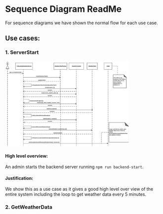 # Sequence Diagram ReadMe

For sequence diagrams we have shown the normal flow for each use case.

## Use cases:


### 1. ServerStart

<img src="/images/ServerStart.png" width="400" />

#### High level overview:
An admin starts the backend server running `npm run backend-start`.

#### Justification:
We show this as a use case as it gives a good high level over view of the entire system including the loop to get weather data every 5 minutes.

### 2. GetWeatherData
